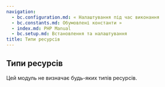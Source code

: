 ```yaml
---
navigation:
  - bc.configuration.md: « Налаштування під час виконання
  - bc.constants.md: Обумовлені константи »
  - index.md: PHP Manual
  - bc.setup.md: Встановлення та налаштування
title: Типи ресурсів
---
```

## Типи ресурсів

Цей модуль не визначає будь-яких типів ресурсів.
